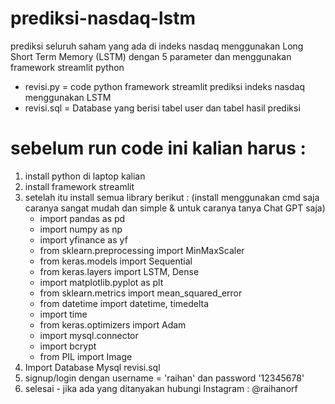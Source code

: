 # prediksi-nasdaq-lstm
prediksi seluruh saham yang ada di indeks nasdaq menggunakan Long Short Term Memory (LSTM) dengan 5 parameter dan menggunakan framework streamlit python

- revisi.py = code python framework streamlit prediksi indeks nasdaq menggunakan LSTM
- revisi.sql = Database yang berisi tabel user dan tabel hasil prediksi

# sebelum run code ini kalian harus :
1. install python di laptop kalian
2. install framework streamlit
3. setelah itu install semua library berikut : (install menggunakan cmd saja caranya sangat mudah dan simple & untuk caranya tanya Chat GPT saja)
   - import pandas as pd
   - import numpy as np
   - import yfinance as yf
   - from sklearn.preprocessing import MinMaxScaler
   - from keras.models import Sequential
   - from keras.layers import LSTM, Dense
   - import matplotlib.pyplot as plt
   - from sklearn.metrics import mean_squared_error
   - from datetime import datetime, timedelta
   - import time
   - from keras.optimizers import Adam
   - import mysql.connector
   - import bcrypt
   - from PIL import Image
4. Import Database Mysql revisi.sql
5. signup/login dengan username = 'raihan' dan password '12345678'
6. selesai - jika ada yang ditanyakan hubungi Instagram : @raihanorf
